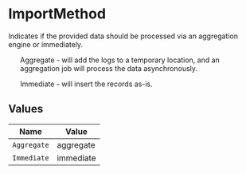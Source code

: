 # ImportMethod

Indicates if the provided data should be processed via an aggregation engine or immediately. <ul>Aggregate - will add the logs to a temporary location, and an aggregation job will process the data asynchronously.</ul><ul>Immediate - will insert the records as-is.</ul>


## Values

| Name        | Value       |
| ----------- | ----------- |
| `Aggregate` | aggregate   |
| `Immediate` | immediate   |